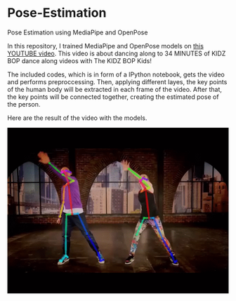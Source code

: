 # Pose-Estimation
Pose Estimation using MediaPipe and OpenPose

In this repository, I trained MediaPipe and OpenPose models on [this YOUTUBE video](https://www.youtube.com/watch?v=sHd2s_saYsQ).
This video is about dancing along to 34 MINUTES of KIDZ BOP dance along videos with The KIDZ BOP Kids!

The included codes, which is in form of a IPython notebook, gets the video and performs preproccessing. Then, applying different layes, the key points of the human body will be extracted in each frame of the video. After that, the key points will be connected together, creating the estimated pose of the person.

Here are the result of the video with the models.

![](result/short_output.gif)